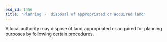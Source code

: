 ```yaml
---
esd_id: 1456
title: "Planning -  disposal of appropriated or acquired land"
---
```


A local authority may dispose of land appropriated or acquired for planning purposes by following certain procedures.

